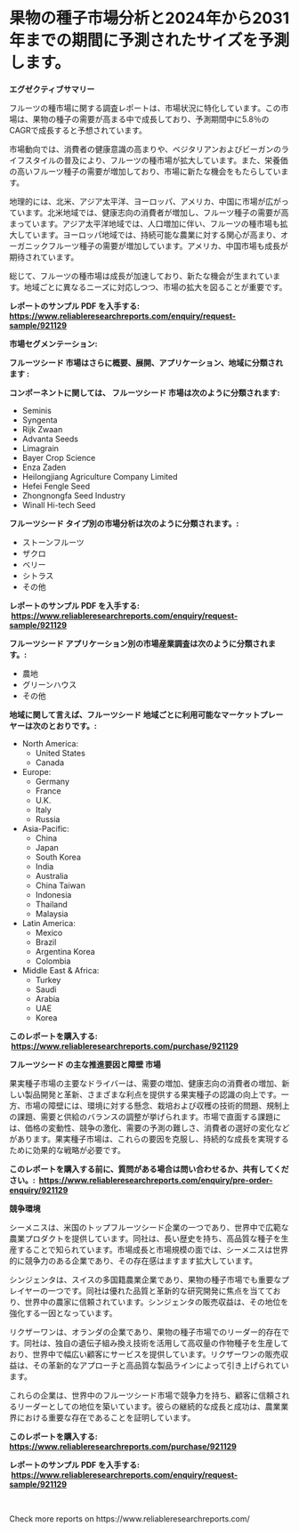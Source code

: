 <p><h1>果物の種子市場分析と2024年から2031年までの期間に予測されたサイズを予測します。</h1></p><p><strong>エグゼクティブサマリー</strong></p>
<p><p>フルーツの種市場に関する調査レポートは、市場状況に特化しています。この市場は、果物の種子の需要が高まる中で成長しており、予測期間中に5.8％のCAGRで成長すると予想されています。</p><p>市場動向では、消費者の健康意識の高まりや、ベジタリアンおよびビーガンのライフスタイルの普及により、フルーツの種市場が拡大しています。また、栄養価の高いフルーツ種子の需要が増加しており、市場に新たな機会をもたらしています。</p><p>地理的には、北米、アジア太平洋、ヨーロッパ、アメリカ、中国に市場が広がっています。北米地域では、健康志向の消費者が増加し、フルーツ種子の需要が高まっています。アジア太平洋地域では、人口増加に伴い、フルーツの種市場も拡大しています。ヨーロッパ地域では、持続可能な農業に対する関心が高まり、オーガニックフルーツ種子の需要が増加しています。アメリカ、中国市場も成長が期待されています。</p><p>総じて、フルーツの種市場は成長が加速しており、新たな機会が生まれています。地域ごとに異なるニーズに対応しつつ、市場の拡大を図ることが重要です。</p></p>
<p><strong>レポートのサンプル PDF を入手する: <a href="https://www.reliableresearchreports.com/enquiry/request-sample/921129">https://www.reliableresearchreports.com/enquiry/request-sample/921129</a></strong></p>
<p><strong>市場セグメンテーション:</strong></p>
<p><strong> フルーツシード 市場はさらに概要、展開、アプリケーション、地域に分類されます :</strong></p>
<p><strong>コンポーネントに関しては、 フルーツシード 市場は次のように分類されます: &nbsp;</strong></p>
<p><ul><li>Seminis</li><li>Syngenta</li><li>Rijk Zwaan</li><li>Advanta Seeds</li><li>Limagrain</li><li>Bayer Crop Science</li><li>Enza Zaden</li><li>Heilongjiang Agriculture Company Limited</li><li>Hefei Fengle Seed</li><li>Zhongnongfa Seed Industry</li><li>Winall Hi-tech Seed</li></ul></p>
<p><strong> フルーツシード タイプ別の市場分析は次のように分類されます。:</strong></p>
<p><ul><li>ストーンフルーツ</li><li>ザクロ</li><li>ベリー</li><li>シトラス</li><li>その他</li></ul></p>
<p><strong>レポートのサンプル PDF を入手する: &nbsp;<a href="https://www.reliableresearchreports.com/enquiry/request-sample/921129">https://www.reliableresearchreports.com/enquiry/request-sample/921129</a></strong></p>
<p><strong> フルーツシード アプリケーション別の市場産業調査は次のように分類されます。:</strong></p>
<p><ul><li>農地</li><li>グリーンハウス</li><li>その他</li></ul></p>
<p><strong>地域に関して言えば、フルーツシード 地域ごとに利用可能なマーケットプレーヤーは次のとおりです。:</strong></p>
<p><ul>
    <li>
        North America:
        <ul>
            <li>United States</li>
            <li>Canada</li>
        </ul>
    </li>
    <li>
        Europe:
        <ul>
            <li>Germany</li>
            <li>France</li>
            <li>U.K.</li>
            <li>Italy</li>
            <li>Russia</li>
        </ul>
    </li>
    <li>
        Asia-Pacific:
        <ul>
            <li>China</li>
            <li>Japan</li>
            <li>South Korea</li>
            <li>India</li>
            <li>Australia</li>
            <li>China Taiwan</li>
            <li>Indonesia</li>
            <li>Thailand</li>
            <li>Malaysia</li>
        </ul>
    </li>
    <li>
        Latin America:
        <ul>
            <li>Mexico</li>
            <li>Brazil</li>
            <li>Argentina Korea</li>
            <li>Colombia</li>
        </ul>
    </li>
    <li>
        Middle East & Africa:
        <ul>
            <li>Turkey</li>
            <li>Saudi</li>
            <li>Arabia</li>
            <li>UAE</li>
            <li>Korea</li>
        </ul>
    </li>
    </ul></p>
<p><strong>このレポートを購入する: &nbsp;<a href="https://www.reliableresearchreports.com/purchase/921129">https://www.reliableresearchreports.com/purchase/921129</a></strong></p>
<p><strong>フルーツシード の主な推進要因と障壁 市場</strong></p>
<p><p>果実種子市場の主要なドライバーは、需要の増加、健康志向の消費者の増加、新しい製品開発と革新、さまざまな利点を提供する果実種子の認識の向上です。一方、市場の障壁には、環境に対する懸念、栽培および収穫の技術的問題、規制上の課題、需要と供給のバランスの調整が挙げられます。市場で直面する課題には、価格の変動性、競争の激化、需要の予測の難しさ、消費者の選好の変化などがあります。果実種子市場は、これらの要因を克服し、持続的な成長を実現するために効果的な戦略が必要です。</p></p>
<p><strong>このレポートを購入する前に、質問がある場合は問い合わせるか、共有してください。:&nbsp; <a href="https://www.reliableresearchreports.com/enquiry/pre-order-enquiry/921129">https://www.reliableresearchreports.com/enquiry/pre-order-enquiry/921129</a></strong></p>
<p><strong>競争環境</strong></p>
<p><p>シーメニスは、米国のトップフルーツシード企業の一つであり、世界中で広範な農業プロダクトを提供しています。同社は、長い歴史を持ち、高品質な種子を生産することで知られています。市場成長と市場規模の面では、シーメニスは世界的に競争力のある企業であり、その存在感はますます拡大しています。</p><p>シンジェンタは、スイスの多国籍農業企業であり、果物の種子市場でも重要なプレイヤーの一つです。同社は優れた品質と革新的な研究開発に焦点を当てており、世界中の農家に信頼されています。シンジェンタの販売収益は、その地位を強化する一因となっています。</p><p>リクザーワンは、オランダの企業であり、果物の種子市場でのリーダー的存在です。同社は、独自の遺伝子組み換え技術を活用して高収量の作物種子を生産しており、世界中で幅広い顧客にサービスを提供しています。リクザーワンの販売収益は、その革新的なアプローチと高品質な製品ラインによって引き上げられています。</p><p>これらの企業は、世界中のフルーツシード市場で競争力を持ち、顧客に信頼されるリーダーとしての地位を築いています。彼らの継続的な成長と成功は、農業業界における重要な存在であることを証明しています。</p></p>
<p><strong>このレポートを購入する: &nbsp; <a href="https://www.reliableresearchreports.com/purchase/921129">https://www.reliableresearchreports.com/purchase/921129</a></strong></p>
<p><strong>レポートのサンプル PDF を入手する: &nbsp;<a href="https://www.reliableresearchreports.com/enquiry/request-sample/921129">https://www.reliableresearchreports.com/enquiry/request-sample/921129</a></strong><strong></strong></p>
<p>&nbsp;</p>
<p>Check more reports on https://www.reliableresearchreports.com/</p>